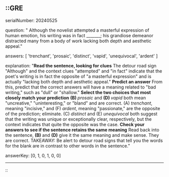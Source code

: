 ::GRE
---

serialNumber: 20240525

question: " Although the novelist attempted a masterful expression of human emotion, his writing was in fact _______; his grandiose demeanor distracted many from a body of work lacking both depth and aesthetic appeal."

answers: [
  'trenchant',
  'prosaic',
  'distinct',
  'vapid',
  'unequivocal',
  'ardent'
]

explanation: "<strong>Read the sentence, looking for clues</strong> The detour road sign \"Although\" and the context clues \"attempted\" and \"in fact\" indicate that the poet's writing is in fact the opposite of \"a masterful expression\" and is actually \"lacking both depth and aesthetic appeal.\" <strong>Predict an answer</strong> From this, predict that the correct answers will have a meaning related to \"bad writing,\" such as \"dull\" or \"shallow.\" <strong>Select the two choices that most closely match your prediction</strong> <strong>(B) </strong><i>prosaic</i> and <strong>(D) </strong><i>vapid</i> both mean \"uncreative,\" \"uninteresting,\" or \"bland\" and are correct. (A) <i>trenchant</i>, meaning \"incisive,\" and (F) <i>ardent</i>, meaning \"passionate,\" are the opposite of the prediction; eliminate. (C) <i>distinct</i> and (E) <i>unequivocal</i> both suggest that the writing was unique or exceptionally clear, respectively, but the context indicates that quite the opposite was the case. <strong>Check your answers to see if the sentence retains the same meaning</strong> Read back into the sentence, <strong>(B)</strong> and <strong>(D)</strong> give it the same meaning and make sense. They are correct. TAKEAWAY: Be alert to detour road signs that tell you the words for the blank are in contrast to other words in the sentence."

answerKey: [0, 1, 0, 1, 0, 0]

---
::